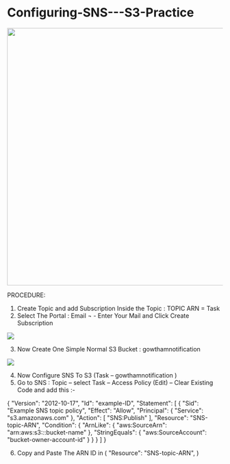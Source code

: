 # Configuring-SNS---S3-Practice

<img src="https://github.com/gowtthamm/Configuring-SNS---S3-Practice/blob/0d892994f71686de97a779dfe4d633942bec1c6e/SNS%20to%20S3.jpeg" width="600" height="600" />

PROCEDURE:
01.	Create Topic and add Subscription Inside  the Topic  : TOPIC  ARN  = Task
02.	Select The Portal  :  Email ¬ - Enter Your Mail and Click Create Subscription 

<img src="https://github.com/gowtthamm/Configuring-SNS---S3-Practice/blob/60fbede38a61a78fa57f92c0ce5a48b4c9501379/EMAIL.png"/>

03.	Now Create One Simple Normal S3 Bucket  :  gowthamnotification

<img src="https://github.com/gowtthamm/Configuring-SNS---S3-Practice/blob/4f2668619fc91694c9f10fee52a8a0e711a437d6/Notification.png"/>

04.	Now Configure SNS To S3 (Task – gowthamnotification  )
05.	Go to SNS : Topic – select Task – Access Policy  (Edit) – Clear  Existing Code and add this :-

   {
    "Version": "2012-10-17",
    "Id": "example-ID",
    "Statement": [
        {
            "Sid": "Example SNS topic policy",
            "Effect": "Allow",
            "Principal": {
                "Service": "s3.amazonaws.com"
            },
            "Action": [
                "SNS:Publish"
            ],
            "Resource": "SNS-topic-ARN",
            "Condition": {
                "ArnLike": {
                    "aws:SourceArn": "arn:aws:s3:*:*:bucket-name"
                },
                "StringEquals": {
                    "aws:SourceAccount": "bucket-owner-account-id"
                }
            }
        }
    ]
}                  

06. Copy and Paste The ARN ID  in  ( "Resource": "SNS-topic-ARN", )


